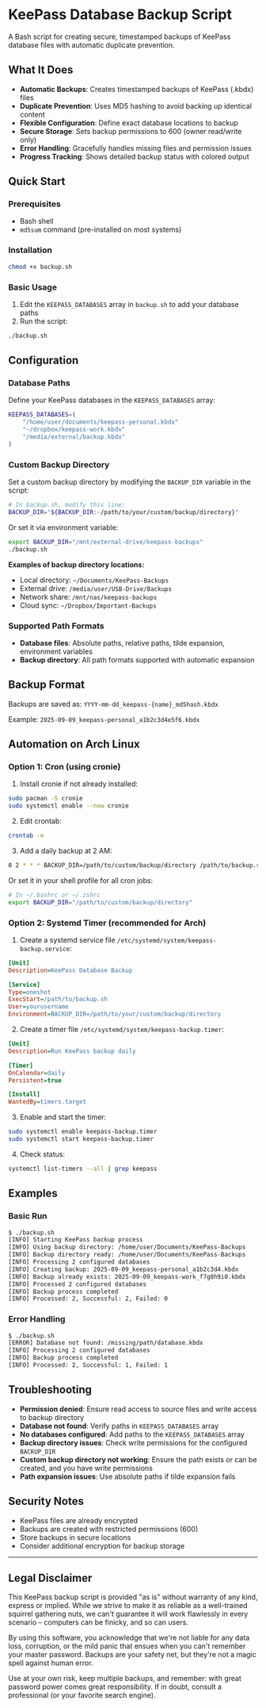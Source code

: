 # KeePass Database Backup Script

A Bash script for creating secure, timestamped backups of KeePass database files with automatic duplicate prevention.

## What It Does

- **Automatic Backups**: Creates timestamped backups of KeePass (.kbdx) files
- **Duplicate Prevention**: Uses MD5 hashing to avoid backing up identical content
- **Flexible Configuration**: Define exact database locations to backup
- **Secure Storage**: Sets backup permissions to 600 (owner read/write only)
- **Error Handling**: Gracefully handles missing files and permission issues
- **Progress Tracking**: Shows detailed backup status with colored output

## Quick Start

### Prerequisites

- Bash shell
- `md5sum` command (pre-installed on most systems)

### Installation

```bash
chmod +x backup.sh
```

### Basic Usage

1. Edit the `KEEPASS_DATABASES` array in `backup.sh` to add your database paths
2. Run the script:

```bash
./backup.sh
```

## Configuration

### Database Paths

Define your KeePass databases in the `KEEPASS_DATABASES` array:

```bash
KEEPASS_DATABASES=(
    "/home/user/documents/keepass-personal.kbdx"
    "~/dropbox/keepass-work.kbdx"
    "/media/external/backup.kbdx"
)
```

### Custom Backup Directory

Set a custom backup directory by modifying the `BACKUP_DIR` variable in the script:

```bash
# In backup.sh, modify this line:
BACKUP_DIR="${BACKUP_DIR:-/path/to/your/custom/backup/directory}"
```

Or set it via environment variable:

```bash
export BACKUP_DIR="/mnt/external-drive/keepass-backups"
./backup.sh
```

**Examples of backup directory locations:**

- Local directory: `~/Documents/KeePass-Backups`
- External drive: `/media/user/USB-Drive/Backups`
- Network share: `/mnt/nas/keepass-backups`
- Cloud sync: `~/Dropbox/Important-Backups`

### Supported Path Formats

- **Database files**: Absolute paths, relative paths, tilde expansion, environment variables
- **Backup directory**: All path formats supported with automatic expansion

## Backup Format

Backups are saved as: `YYYY-mm-dd_keepass-{name}_md5hash.kbdx`

Example: `2025-09-09_keepass-personal_a1b2c3d4e5f6.kbdx`

## Automation on Arch Linux

### Option 1: Cron (using cronie)

1. Install cronie if not already installed:

```bash
sudo pacman -S cronie
sudo systemctl enable --now cronie
```

2. Edit crontab:

```bash
crontab -e
```

3. Add a daily backup at 2 AM:

```bash
0 2 * * * BACKUP_DIR=/path/to/custom/backup/directory /path/to/backup.sh
```

Or set it in your shell profile for all cron jobs:

```bash
# In ~/.bashrc or ~/.zshrc
export BACKUP_DIR="/path/to/custom/backup/directory"
```

### Option 2: Systemd Timer (recommended for Arch)

1. Create a systemd service file `/etc/systemd/system/keepass-backup.service`:

```ini
[Unit]
Description=KeePass Database Backup

[Service]
Type=oneshot
ExecStart=/path/to/backup.sh
User=yourusername
Environment=BACKUP_DIR=/path/to/your/custom/backup/directory
```

2. Create a timer file `/etc/systemd/system/keepass-backup.timer`:

```ini
[Unit]
Description=Run KeePass backup daily

[Timer]
OnCalendar=daily
Persistent=true

[Install]
WantedBy=timers.target
```

3. Enable and start the timer:

```bash
sudo systemctl enable keepass-backup.timer
sudo systemctl start keepass-backup.timer
```

4. Check status:

```bash
systemctl list-timers --all | grep keepass
```

## Examples

### Basic Run

```bash
$ ./backup.sh
[INFO] Starting KeePass backup process
[INFO] Using backup directory: /home/user/Documents/KeePass-Backups
[INFO] Backup directory ready: /home/user/Documents/KeePass-Backups
[INFO] Processing 2 configured databases
[INFO] Creating backup: 2025-09-09_keepass-personal_a1b2c3d4.kbdx
[INFO] Backup already exists: 2025-09-09_keepass-work_f7g8h9i0.kbdx
[INFO] Processed 2 configured databases
[INFO] Backup process completed
[INFO] Processed: 2, Successful: 2, Failed: 0
```

### Error Handling

```bash
$ ./backup.sh
[ERROR] Database not found: /missing/path/database.kbdx
[INFO] Processing 2 configured databases
[INFO] Backup process completed
[INFO] Processed: 2, Successful: 1, Failed: 1
```

## Troubleshooting

- **Permission denied**: Ensure read access to source files and write access to backup directory
- **Database not found**: Verify paths in `KEEPASS_DATABASES` array
- **No databases configured**: Add paths to the `KEEPASS_DATABASES` array
- **Backup directory issues**: Check write permissions for the configured `BACKUP_DIR`
- **Custom backup directory not working**: Ensure the path exists or can be created, and you have write permissions
- **Path expansion issues**: Use absolute paths if tilde expansion fails

## Security Notes

- KeePass files are already encrypted
- Backups are created with restricted permissions (600)
- Store backups in secure locations
- Consider additional encryption for backup storage

---

## Legal Disclaimer

This KeePass backup script is provided "as is" without warranty of any kind, express or implied. While we strive to make it as reliable as a well-trained squirrel gathering nuts, we can't guarantee it will work flawlessly in every scenario – computers can be finicky, and so can users.

By using this software, you acknowledge that we're not liable for any data loss, corruption, or the mild panic that ensues when you can't remember your master password. Backups are your safety net, but they're not a magic spell against human error.

Use at your own risk, keep multiple backups, and remember: with great password power comes great responsibility. If in doubt, consult a professional (or your favorite search engine).
